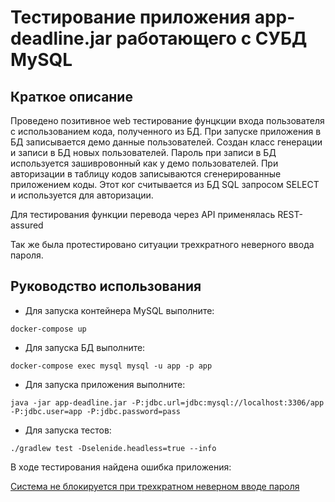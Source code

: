 # Тестирование приложения app-deadline.jar работающего с СУБД MySQL
## Краткое описание

Проведено позитивное web тестирование фунцкции входа пользователя с использованием кода, полученного из БД.
При запуске приложения в БД записывается демо данные пользователей. Создан класс генерации и записи в БД новых пользователей. Пароль при записи в БД используется зашивровонный как у демо пользователей. При авторизации в таблицу кодов записываются сгенерированные приложением коды. Этот ког считывается из БД SQL запросом SELECT и используется для авторизации.

Для тестирования функции перевода через API  применялась REST-assured 

Так же была протестировано ситуации трехкратного неверного ввода пароля. 


## Руководство использования

* Для запуска контейнера MySQL выполните:

```
docker-compose up
```

* Для запуска БД выполните:
 
```
docker-compose exec mysql mysql -u app -p app

```


* Для запуска приложения выполните:

```
java -jar app-deadline.jar -P:jdbc.url=jdbc:mysql://localhost:3306/app -P:jdbc.user=app -P:jdbc.password=pass
```

* Для запуска тестов:

```
./gradlew test -Dselenide.headless=true --info
```
В ходе тестирования найдена ошибка приложения:

[Система не блокируется при трехкратном неверном вводе пароля  ](https://github.com/leonnika/aqa-hw8-sql/issues/1)